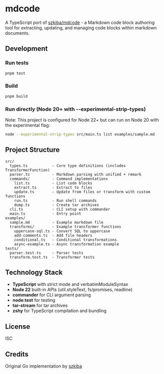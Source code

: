 # mdcode

A TypeScript port of [szkiba/mdcode](https://github.com/szkiba/mdcode) - a Markdown code block authoring tool for extracting, updating, and managing code blocks within markdown documents.

## Development

### Run tests

```bash
pnpm test
```

### Build

```bash
pnpm build
```

### Run directly (Node 20+ with --experimental-strip-types)

Note: This project is configured for Node 22+ but can run on Node 20 with the experimental flag:

```bash
node --experimental-strip-types src/main.ts list examples/sample.md
```

## Project Structure

```
src/
  types.ts           - Core type definitions (includes TransformerFunction)
  parser.ts          - Markdown parsing with unified + remark
  commands/          - Command implementations
    list.ts          - List code blocks
    extract.ts       - Extract to files
    update.ts        - Update from files or transform with custom functions
    run.ts           - Run shell commands
    dump.ts          - Create tar archives
  cli.ts             - CLI setup with commander
  main.ts            - Entry point
examples/
  sample.md          - Example markdown file
  transforms/        - Example transformer functions
    uppercase-sql.ts - Convert SQL to uppercase
    add-comments.ts  - Add file headers
    conditional.ts   - Conditional transformations
    async-example.ts - Async transformation example
tests/
  parser.test.ts     - Parser tests
  transform.test.ts  - Transformer tests
```

## Technology Stack

- **TypeScript** with strict mode and verbatimModuleSyntax
- **Node 22** built-in APIs (util.styleText, fs/promises, readline)
- **commander** for CLI argument parsing
- **node:test** for testing
- **tar-stream** for tar archives
- **zshy** for TypeScript compilation and bundling

## License

ISC

## Credits

Original Go implementation by [szkiba](https://github.com/szkiba/mdcode)
